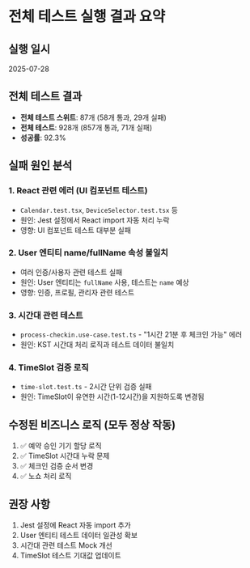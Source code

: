 # 전체 테스트 실행 결과 요약

## 실행 일시
2025-07-28

## 전체 테스트 결과
- **전체 테스트 스위트**: 87개 (58개 통과, 29개 실패)
- **전체 테스트**: 928개 (857개 통과, 71개 실패)
- **성공률**: 92.3%

## 실패 원인 분석

### 1. React 관련 에러 (UI 컴포넌트 테스트)
- `Calendar.test.tsx`, `DeviceSelector.test.tsx` 등
- 원인: Jest 설정에서 React import 자동 처리 누락
- 영향: UI 컴포넌트 테스트 대부분 실패

### 2. User 엔티티 name/fullName 속성 불일치
- 여러 인증/사용자 관련 테스트 실패
- 원인: User 엔티티는 `fullName` 사용, 테스트는 `name` 예상
- 영향: 인증, 프로필, 관리자 관련 테스트

### 3. 시간대 관련 테스트
- `process-checkin.use-case.test.ts` - "1시간 21분 후 체크인 가능" 에러
- 원인: KST 시간대 처리 로직과 테스트 데이터 불일치

### 4. TimeSlot 검증 로직
- `time-slot.test.ts` - 2시간 단위 검증 실패
- 원인: TimeSlot이 유연한 시간(1-12시간)을 지원하도록 변경됨

## 수정된 비즈니스 로직 (모두 정상 작동)
1. ✅ 예약 승인 기기 할당 로직
2. ✅ TimeSlot 시간대 누락 문제
3. ✅ 체크인 검증 순서 변경
4. ✅ 노쇼 처리 로직

## 권장 사항
1. Jest 설정에 React 자동 import 추가
2. User 엔티티 테스트 데이터 일관성 확보
3. 시간대 관련 테스트 Mock 개선
4. TimeSlot 테스트 기대값 업데이트